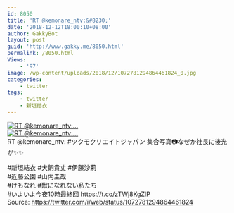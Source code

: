 ```yaml
---
id: 8050
title: 'RT @kemonare_ntv:&#8230;'
date: '2018-12-12T18:00:10+08:00'
author: GakkyBot
layout: post
guid: 'http://www.gakky.me/8050.html'
permalink: /8050.html
Views:
    - '97'
image: /wp-content/uploads/2018/12/1072781294864461824_0.jpg
categories:
    - twitter
tags:
    - twitter
    - 新垣结衣
---
```


[![RT @kemonare_ntv:...](http://www.yui-aragaki.org/wp-content/uploads/2018/12/1072781294864461824_0.jpg)](http://www.yui-aragaki.org/wp-content/uploads/2018/12/1072781294864461824_0.jpg)  
[![RT @kemonare_ntv:...](http://www.yui-aragaki.org/wp-content/uploads/2018/12/1072781294864461824_1.jpg)](http://www.yui-aragaki.org/wp-content/uploads/2018/12/1072781294864461824_1.jpg)  
RT @kemonare\_ntv: #ツクモクリエイトジャパン 集合写真📷なぜか社長に後光が✨✨

\#新垣結衣 #犬飼貴丈 #伊藤沙莉  
\#近藤公園 #山内圭哉  
\#けもなれ #獣になれない私たち  
\#いよいよ今夜10時最終回 https://t.co/zTWj8KgZlP  
Source: <https://twitter.com/i/web/status/1072781294864461824>